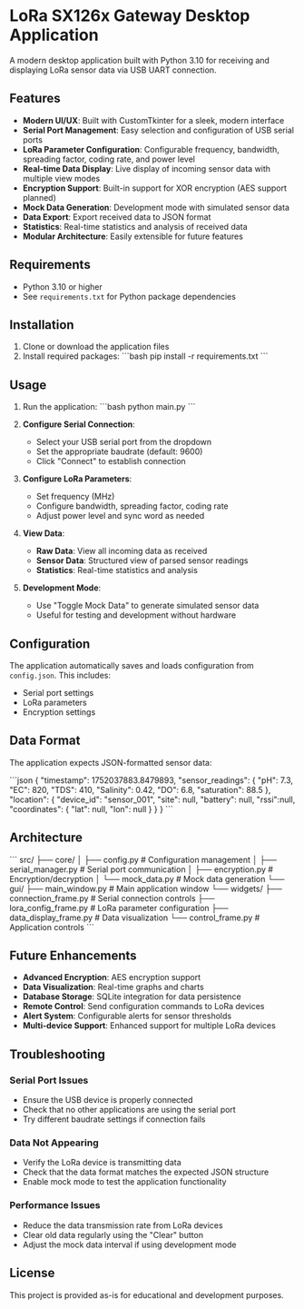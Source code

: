 # LoRa SX126x Gateway Desktop Application

A modern desktop application built with Python 3.10 for receiving and displaying LoRa sensor data via USB UART connection.

## Features

- **Modern UI/UX**: Built with CustomTkinter for a sleek, modern interface
- **Serial Port Management**: Easy selection and configuration of USB serial ports
- **LoRa Parameter Configuration**: Configurable frequency, bandwidth, spreading factor, coding rate, and power level
- **Real-time Data Display**: Live display of incoming sensor data with multiple view modes
- **Encryption Support**: Built-in support for XOR encryption (AES support planned)
- **Mock Data Generation**: Development mode with simulated sensor data
- **Data Export**: Export received data to JSON format
- **Statistics**: Real-time statistics and analysis of received data
- **Modular Architecture**: Easily extensible for future features

## Requirements

- Python 3.10 or higher
- See `requirements.txt` for Python package dependencies

## Installation

1. Clone or download the application files
2. Install required packages:
   \`\`\`bash
   pip install -r requirements.txt
   \`\`\`

## Usage

1. Run the application:
   \`\`\`bash
   python main.py
   \`\`\`

2. **Configure Serial Connection**:
   - Select your USB serial port from the dropdown
   - Set the appropriate baudrate (default: 9600)
   - Click "Connect" to establish connection

3. **Configure LoRa Parameters**:
   - Set frequency (MHz)
   - Configure bandwidth, spreading factor, coding rate
   - Adjust power level and sync word as needed

4. **View Data**:
   - **Raw Data**: View all incoming data as received
   - **Sensor Data**: Structured view of parsed sensor readings
   - **Statistics**: Real-time statistics and analysis

5. **Development Mode**:
   - Use "Toggle Mock Data" to generate simulated sensor data
   - Useful for testing and development without hardware

## Configuration

The application automatically saves and loads configuration from `config.json`. This includes:
- Serial port settings
- LoRa parameters
- Encryption settings

## Data Format

The application expects JSON-formatted sensor data:

\`\`\`json
{
  "timestamp": 1752037883.8479893,
  "sensor_readings": {
    "pH": 7.3,
    "EC": 820,
    "TDS": 410,
    "Salinity": 0.42,
    "DO": 6.8,
    "saturation": 88.5
    },
  "location": {
    "device_id": "sensor_001",
    "site": null,
    "battery": null,
    "rssi":null,
    "coordinates": {
      "lat": null,
      "lon": null
    }
  }
}
\`\`\`

## Architecture

\`\`\`
src/
├── core/
│   ├── config.py          # Configuration management
│   ├── serial_manager.py  # Serial port communication
│   ├── encryption.py      # Encryption/decryption
│   └── mock_data.py       # Mock data generation
└── gui/
    ├── main_window.py     # Main application window
    └── widgets/
        ├── connection_frame.py    # Serial connection controls
        ├── lora_config_frame.py   # LoRa parameter configuration
        ├── data_display_frame.py  # Data visualization
        └── control_frame.py       # Application controls
\`\`\`

## Future Enhancements

- **Advanced Encryption**: AES encryption support
- **Data Visualization**: Real-time graphs and charts
- **Database Storage**: SQLite integration for data persistence
- **Remote Control**: Send configuration commands to LoRa devices
- **Alert System**: Configurable alerts for sensor thresholds
- **Multi-device Support**: Enhanced support for multiple LoRa devices

## Troubleshooting

### Serial Port Issues
- Ensure the USB device is properly connected
- Check that no other applications are using the serial port
- Try different baudrate settings if connection fails

### Data Not Appearing
- Verify the LoRa device is transmitting data
- Check that the data format matches the expected JSON structure
- Enable mock mode to test the application functionality

### Performance Issues
- Reduce the data transmission rate from LoRa devices
- Clear old data regularly using the "Clear" button
- Adjust the mock data interval if using development mode

## License

This project is provided as-is for educational and development purposes.
